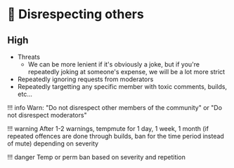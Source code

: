 # 🤨 Disrespecting others

## **High**

* Threats
  * We can be more lenient if it's obviously a joke, but if you're repeatedly joking at someone's expense, we will be a lot more strict
* Repeatedly ignoring requests from moderators
* Repeatedly targetting any specific member with toxic comments, builds, etc...

!!! info
    Warn: "Do not disrespect other members of the community" or "Do not disrespect moderators"


!!! warning
    After 1-2 warnings, tempmute for 1 day, 1 week, 1 month (if repeated offences are done through builds, ban for the time period instead of mute) depending on severity


!!! danger
    Temp or perm ban based on severity and repetition
